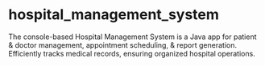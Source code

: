 # hospital_management_system
 The console-based Hospital Management System is a Java app for patient &amp; doctor management, appointment scheduling, &amp; report generation. Efficiently tracks medical records, ensuring organized hospital operations.
